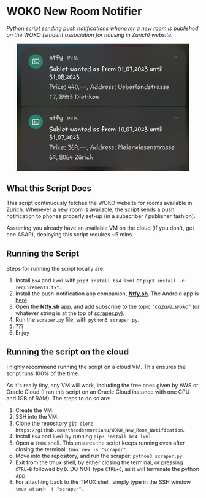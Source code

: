 # WOKO New Room Notifier

_Python script sending push notifications whenever a new room is published on the WOKO (student association for housing in Zurich) website._

<p align="center">
  <img src="notification_sample.jpg" width="450" title="Sample Notifications">
</p>

## What this Script Does

This script continuously fetches the WOKO website for rooms available in Zurich. Whenever a new room is available, the script sends a push notification to phones properly set-up (in a subscriber / publisher fashion).

Assuming you already have an available VM on the cloud (if you don't, get one ASAP), deploying this script requires ~5 mins.

## Running the Script

Steps for running the script locally are:

1. Install `bs4` and `lxml` with `pip3 install bs4 lxml` or `pip3 install -r requirements.txt`.
2. Install the push-notification app companion, [**Ntfy.sh**](https://ntfy.sh/). The Android app is [here](https://play.google.com/store/apps/details?id=io.heckel.ntfy).
3. Open the **Ntfy.sh** app, and add subscribe to the topic "_cazare_woko_" (or whatever string is at the top of [scraper.py](./scraper.py)).
4. Run the `scraper.py` file, with `python3 scraper.py`.
5. ???
6. Enjoy

## Running the script on the cloud

I highly recommend running the script on a cloud VM. This ensures the script runs 100% of the time.

As it's really tiny, any VM will work, including the free ones given by AWS or Oracle Cloud (I ran this script on an Oracle Cloud instance with one CPU and 1GB of RAM). The steps to do so are:

1. Create the VM.
2. SSH into the VM.
3. Clone the repository `git clone https://github.com/theodormoroianu/WOKO_New_Room_Notification`.
4. Install `bs4` and `lxml` by running `pip3 install bs4 lxml`.
4. Open a `TMUX` shell. This ensures the script keeps running even after closing the terminal: `tmux new -s "scraper"`.
5. Move into the repository, and run the scraper: `python3 scraper.py`.
6. Exit from the tmux shell, by either closing the terminal, or pressing `CTRL+B` followed by `D`. DO NOT type `CTRL+C`, as it will terminate the python app.
7. For attaching back to the TMUX shell, simply type in the SSH window `tmux attach -t "scraper"`.